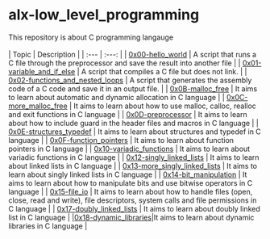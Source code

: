# alx-low_level_programming
This repository is about C programming langauge
</br>
</br>
| Topic | Description |
| :--- | :---: |
| [0x00-hello_world](https://github.com/KakaInnocent/alx-low_level_programming/tree/main/0x00-hello_world) | A script that runs a C file through the preprocessor and save the result into another file |
| [0x01-variable_and_if_else](https://github.com/KakaInnocent/alx-low_level_programming/tree/main/0x01-variables_if_else_while) | A script that compiles a C file but does not link. |
| [0x02-functions_and_nested_loops](https://github.com/KakaInnocent/alx-low_level_programming/tree/main/0x02-functions_nested_loops) | A script that generates the assembly code of a C code and save it in an output file. |
| [0x0B-malloc_free](https://github.com/KakaInnocent/alx-low_level_programming/tree/main/0x0B-malloc_free) | 	It aims to learn about automatic and dynamic allocation in C language |
| [0x0C-more_malloc_free](https://github.com/KakaInnocent/alx-low_level_programming/tree/main/0x0C-more_malloc_free) |	It aims to learn about how to use malloc, calloc, realloc and exit functions in C language |
| [0x0D-preprocessor](https://github.com/KakaInnocent/alx-low_level_programming/tree/main/0x0D-preprocessor) | It aims to learn about how to include guard in the header files and macros in C language |
| [0x0E-structures_typedef](https://github.com/KakaInnocent/alx-low_level_programming/tree/main/0x0E-structures_typedef) |	It aims to learn about structures and typedef in C language |
| [0x0F-function_pointers](https://github.com/KakaInnocent/alx-low_level_programming/tree/main/0x0F-function_pointers) | 	It aims to learn about function pointers in C language |
| [0x10-variadic_functions](https://github.com/KakaInnocent/alx-low_level_programming/tree/main/0x10-variadic_functions) |	It aims to learn about variadic functions in C language |
| [0x12-singly_linked_lists](https://github.com/KakaInnocent/alx-low_level_programming/tree/main/0x12-singly_linked_lists) |	It aims to learn about linked lists in C language |
| [0x13-more_singly_linked_lists](https://github.com/KakaInnocent/alx-low_level_programming/tree/main/0x13-more_singly_linked_lists) |	It aims to learn about singly linked lists in C language |
| [0x14-bit_manipulation](https://github.com/KakaInnocent/alx-low_level_programming/tree/main/0x14-bit_manipulation) |	It aims to learn about how to manipulate bits and use bitwise operators in C language |
| [0x15-file_io](https://github.com/KakaInnocent/alx-low_level_programming/tree/main/0x15-file_io) |	It aims to learn about how to handle files (open, close, read and write), file descriptors, system calls and file permissions in C language |
| [0x17-doubly_linked_lists](https://github.com/KakaInnocent/alx-low_level_programming/tree/main/0x17-doubly_linked_lists) | It aims to learn about doubly linked list in C language |
|[0x18-dynamic_libraries](https://github.com/KakaInnocent/alx-low_level_programming/tree/main/0x18-dynamic_libraries)|It aims to learn about dynamic libraries in C language |



